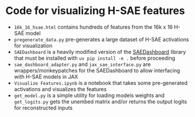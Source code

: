 # Code for visualizing H-SAE features
* `16k_16_hsae.html` contains hundreds of features from the 16k x 16 H-SAE model
* `pregenerate_data.py` pre-generates a large dataset of H-SAE activations for visualization
* `SAEDashboard` is a heavily modified version of the [SAEDashboard](https://github.com/jbloomAus/SAEDashboard) library that must be installed with `uv pip install -e .` before proceeding
* `sae_dashboard_adapter.py` and `jax_sae_interface.py` are wrappers/monkeypatches for the SAEDashboard to allow interfacing with H-SAE models in JAX
* `Visualize Features.ipynb` is a notebook that takes some pre-generated activations and visualizes the features
* `get_model.py` is a simple utility for loading models weights and `get_logits.py` gets the unembed matrix and/or returns the output logits for reconstructed inputs
